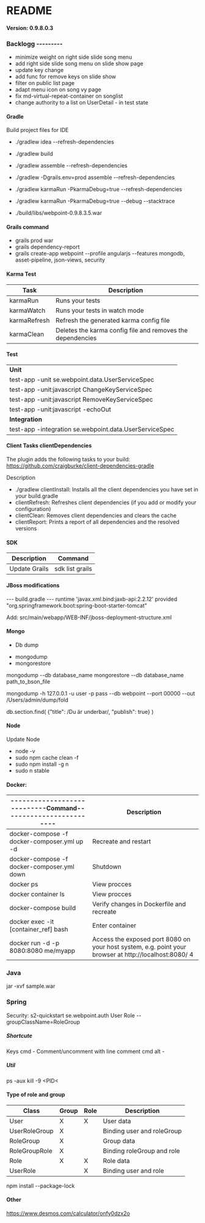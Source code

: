 
# README
#### Version: 0.9.8.0.3


### Backlogg ---------
  
   * minimize weight on right side slide song menu
   * add right side slide song menu on slide show page
   * update key change 
   * add func for remove keys on slide show
   * filter on public list page 
   * adapt menu icon on song vy page
   * fix md-virtual-repeat-container on songlist
   * change authority to a list on UserDetail  - in test state



#### Gradle

Build project files for IDE

* ./gradlew idea --refresh-dependencies
* ./gradlew build
* ./gradlew assemble --refresh-dependencies
* ./gradlew -Dgrails.env=prod assemble --refresh-dependencies
* ./gradlew karmaRun -PkarmaDebug=true --refresh-dependencies
* ./gradlew karmaRun -PkarmaDebug=true --debug --stacktrace

* ./build/libs/webpoint-0.9.8.3.5.war


#### Grails command

 * grails prod war
 * grails dependency-report 
 * grails create-app webpoint --profile angularjs --features mongodb, asset-pipeline, json-views, security 


#### Karma Test

Task   |  Description
--- | --- 
karmaRun |      Runs your tests
karmaWatch |    Runs your tests in watch mode
karmaRefresh |  Refresh the generated karma config file
karmaClean |    Deletes the karma config file and removes the dependencies

#### Test
| | 
| --- | 
| **Unit** | 
|test-app -unit se.webpoint.data.UserServiceSpec |
|test-app -unit:javascript ChangeKeyServiceSpec  |
|test-app -unit:javascript RemoveKeyServiceSpec  |
|test-app -unit:javascript -echoOut              |
|**Integration**|
|test-app -integration se.webpoint.data.UserServiceSpec |



#### Client Tasks clientDependencies
The plugin adds the following tasks to your build:
https://github.com/craigburke/client-dependencies-gradle

Description
* ./gradlew clientInstall: Installs all the client dependencies you have set in your build.gradle
* clientRefresh: Refreshes client dependencies (if you add or modify your configuration)
* clientClean: Removes client dependencies and clears the cache
* clientReport: Prints a report of all dependencies and the resolved versions

#### SDK
Description   |  Command
--- | --- 
Update Grails  |   sdk list grails


#### JBoss modifications
--- build.gradle ---
runtime 'javax.xml.bind:jaxb-api:2.2.12'
provided "org.springframework.boot:spring-boot-starter-tomcat"

Add: src/main/webapp/WEB-INF/jboss-deployment-structure.xml


#### Mongo
* Db dump
 - mongodump
 - mongorestore

mongodump --db database_name
mongorestore --db database_name path_to_bson_file

mongodump -h 127.0.0.1 -u user -p pass --db webpoint --port 00000 --out /Users/admin/dump/fold

db.section.find( {"title": /Du är underbar/, "publish": true} )


#### Node
 Update Node

 - node -v
 - sudo npm cache clean -f
 - sudo npm install -g n
 - sudo n stable

#### Docker:

----------------------------Command------------------------- |  Description 
--- | ---
docker-compose -f docker-composer.yml up -d|Recreate and restart
docker-compose -f docker-composer.yml down|Shutdown
docker ps|View procces
docker container ls|View procces
docker-compose build|Verify changes in Dockerfile and recreate
docker exec -it [container_ref] bash|Enter container
docker run -d -p 8080:8080 me/myapp|Access the exposed port 8080 on your host system, e.g. point your browser at http://localhost:8080/ 4
    
### Java
jar -xvf sample.war

### Spring
 
 Security:
 s2-quickstart  se.webpoint.auth User Role --groupClassName=RoleGroup


 ##### Shortcute

 Keys
 cmd -  Comment/uncomment with line comment
 cmd alt -
 
 ##### Util
 
  ps -aux
  kill -9 <PID<
  
  

#### Type of role and group

   Class    | Group | Role | Description
     --- | --- | --- | ---   
User         |  X  | X | User data 
UserRoleGroup|  X  |   | Binding user and roleGroup  
RoleGroup    |  X  |   | Group data
RoleGroupRole|  X  |   | Binding roleGroup and role
Role         |  X  | X | Role data 
UserRole     |     | X | Binding user and role




npm install --package-lock

#### Other
https://www.desmos.com/calculator/onfy0dzx2o